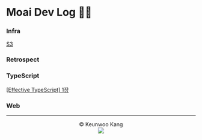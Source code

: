 # Moai Dev Log 🧑‍💻<br>

### Infra
<a href="/Users/keunwoo/Desktop/lazy-blog2/posts/Infra/S3.md">S3</a><br/>
### Retrospect
### TypeScript
<a href="/Users/keunwoo/Desktop/lazy-blog2/posts/TypeScript/Effective TypeScript/1장.md">[Effective TypeScript] 1장</a><br/>
### Web

---

<div align="center">
© Keunwoo Kang<br>
  <a target="_blank" href="mailto:moaikang.dev@gmail.com?subject=Hello%20Ileri,%20From%20Github"><img src="https://img.shields.io/badge/gmail-%23D14836.svg?&style=flat-square&logo=gmail&logoColor=white" /></a>
  <br>
</div>
